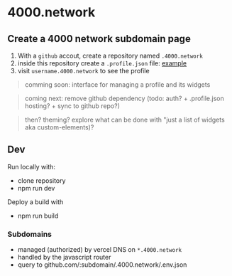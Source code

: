 # 4000.network

## Create a 4000 network subdomain page

1. With a `github` accout, create a repository named `.4000.network`
2. inside this repository create a `.profile.json` file: [example](https://github.com/internet4000/.4000.network "a .4000.network github repository for the .profile.json example file used as 4000.network subdomains configuration")
3. visit `username.4000.network` to see the profile

> comming soon: interface for managing a profile and its widgets

> coming next: remove github dependency (todo: auth? + .profile.json hosting? + sync to github repo?)

> then? theming? explore what can be done with "just a list of widgets aka custom-elements)?

## Dev

Run locally with:

- clone repository
- npm run dev

Deploy a build with

- npm run build

### Subdomains

- managed (authorized) by vercel DNS on `*.4000.network`
- handled by the javascript router
- query to github.com/:subdomain/.4000.network/.env.json
